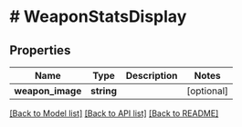 # # WeaponStatsDisplay

## Properties

Name | Type | Description | Notes
------------ | ------------- | ------------- | -------------
**weapon_image** | **string** |  | [optional]

[[Back to Model list]](../../README.md#models) [[Back to API list]](../../README.md#endpoints) [[Back to README]](../../README.md)
